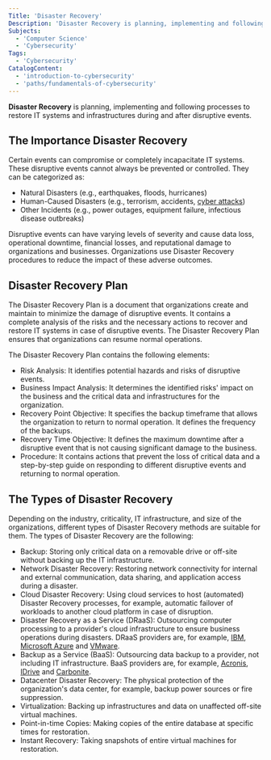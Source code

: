 ```yaml
---
Title: 'Disaster Recovery'
Description: 'Disaster Recovery is planning, implementing and following processes to restore IT systems and infrastructures during and after disruptive events.'
Subjects:
  - 'Computer Science'
  - 'Cybersecurity'
Tags:
  - 'Cybersecurity'
CatalogContent:
  - 'introduction-to-cybersecurity'
  - 'paths/fundamentals-of-cybersecurity'
---
```


**Disaster Recovery** is planning, implementing and following processes to restore IT systems and infrastructures during and after disruptive events.

## The Importance Disaster Recovery

Certain events can compromise or completely incapacitate IT systems. These disruptive events cannot always be prevented or controlled. They can be categorized as:

- Natural Disasters (e.g., earthquakes, floods, hurricanes)
- Human-Caused Disasters (e.g., terrorism, accidents, [cyber attacks](https://www.codecademy.com/resources/docs/cybersecurity/cyber-attack))
- Other Incidents (e.g., power outages, equipment failure, infectious disease outbreaks)

Disruptive events can have varying levels of severity and cause data loss, operational downtime, financial losses, and reputational damage to organizations and businesses. Organizations use Disaster Recovery procedures to reduce the impact of these adverse outcomes.

## Disaster Recovery Plan

The Disaster Recovery Plan is a document that organizations create and maintain to minimize the damage of disruptive events. It contains a complete analysis of the risks and the necessary actions to recover and restore IT systems in case of disruptive events. The Disaster Recovery Plan ensures that organizations can resume normal operations.

The Disaster Recovery Plan contains the following elements:

- Risk Analysis: It identifies potential hazards and risks of disruptive events.
- Business Impact Analysis: It determines the identified risks' impact on the business and the critical data and infrastructures for the organization.
- Recovery Point Objective: It specifies the backup timeframe that allows the organization to return to normal operation. It defines the frequency of the backups.
- Recovery Time Objective: It defines the maximum downtime after a disruptive event that is not causing significant damage to the business.
- Procedure: It contains actions that prevent the loss of critical data and a step-by-step guide on responding to different disruptive events and returning to normal operation.

## The Types of Disaster Recovery

Depending on the industry, criticality, IT infrastructure, and size of the organizations, different types of Disaster Recovery methods are suitable for them. The types of Disaster Recovery are the following:

- Backup: Storing only critical data on a removable drive or off-site without backing up the IT infrastructure.
- Network Disaster Recovery: Restoring network connectivity for internal and external communication, data sharing, and application access during a disaster.
- Cloud Disaster Recovery: Using cloud services to host (automated) Disaster Recovery processes,  for example, automatic failover of workloads to another cloud platform in case of disruption.
- Disaster Recovery as a Service (DRaaS): Outsourcing computer processing to a provider's cloud infrastructure to ensure business operations during disasters. DRaaS providers are, for example, [IBM](https://www.ibm.com/cloud/disaster-recovery), [Microsoft Azure](https://azure.microsoft.com/en-us/products/site-recovery/) and [VMware](https://www.vmware.com/products/site-recovery.html).
- Backup as a Service (BaaS): Outsourcing data backup to a provider, not including IT infrastructure. BaaS providers are, for example, [Acronis](https://www.acronis.com/), [IDrive](https://www.idrive.com/) and [Carbonite](https://www.carbonite.com/).
- Datacenter Disaster Recovery: The physical protection of the organization's data center, for example, backup power sources or fire suppression.
- Virtualization: Backing up infrastructures and data on unaffected off-site virtual machines.
- Point-in-time Copies: Making copies of the entire database at specific times for restoration.
- Instant Recovery: Taking snapshots of entire virtual machines for restoration.
